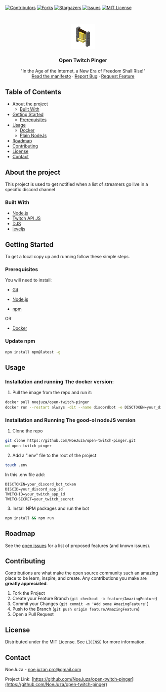 [![Contributors][contributors-shield]][contributors-url]
[![Forks][forks-shield]][forks-url]
[![Stargazers][stars-shield]][stars-url]
[![Issues][issues-shield]][issues-url]
[![MIT License][license-shield]][license-url]



<!-- PROJECT LOGO -->
<br />
<p align="center">
  <a href="https://github.com/NoeJuza/open-twitch-pinger">
    <img src="github/logo.png" alt="Logo" width="80" height="80">
  </a>

  <h3 align="center">Open Twitch Pinger</h3>

  <p align="center">
    "In the Age of the Internet, a New Era of Freedom Shall Rise!"
    <br />
    <a href="./MANIFESTO.md">Read the manifesto</a>
    ·
    <a href="https://github.com/NoeJuza/open-twitch-pinger/issues">Report Bug</a>
    ·
    <a href="https://github.com/NoeJuza/open-twitch-pinger/issues">Request Feature</a>
  </p>
</p>



<!-- TABLE OF CONTENTS -->
## Table of Contents

* [About the project](#about-the-project)
  * [Built With](#built-with)
* [Getting Started](#getting-started)
  * [Prerequisites](#prerequisites)
* [Usage](#usage)
  * [Docker](#installation-and-running-the-docker-version)
  * [Plain NodeJs](#installation-and-running-the-good-ol-nodejs-version)
* [Roadmap](#roadmap)
* [Contributing](#contributing)
* [License](#license)
* [Contact](#contact)



<!-- ABOUT THE PROJECT -->
## About the project

This project is used to get notified when a list of streamers go live in a specific discord channel


### Built With

* [Node.js](https://nodejs.org/en/)
* [Twitch API JS](https://d-fischer.github.io/twitch/)
* [DJS](https://discord.js.org/#/)
* [leveljs](https://leveljs.org/)



<!-- GETTING STARTED -->
## Getting Started

To get a local copy up and running follow these simple steps.

### Prerequisites

You will need to install:
* [Git](https://git-scm.com/)

* [Node.js](https://nodejs.org/en/)
* [npm](https://www.npmjs.com/)

OR

* [Docker](https://www.docker.com/)



### Update npm
```sh
npm install npm@latest -g
```
<!-- USAGE EXAMPLES -->
## Usage
### Installation and running The docker version:
1. Pull the image from the repo and run it:
```sh
docker pull noejuza/open-twitch-pinger
docker run --restart always -dit --name discordbot -e DISCTOKEN=your_discord_bot_token -e DISCID=your_discord_app_id -e TWITCHID=your_twitch_app_id -e TWITCHSECRET=your_twitch_secret --mount source=opentwitchervol,target=/usr/src/app noejuza/open-twitch-pinger
```

### Installation and Running The good-ol nodeJS version

1. Clone the repo
```sh
git clone https://github.com/NoeJuza/open-twitch-pinger.git
cd open-twitch-pinger
```
2. Add a ".env" file to the root of the project
```sh
touch .env
```
In this .env file add: 
```.env
DISCTOKEN=your_discord_bot_token
DISCID=your_discord_app_id
TWITCHID=your_twitch_app_id
TWITCHSECRET=your_twitch_secret
```
3. Install NPM packages and run the bot
```sh
npm install && npm run
```


<!-- ROADMAP -->
## Roadmap

See the [open issues](https://github.com/NoeJuza/open-twitch-pinger/issues) for a list of proposed features (and known issues).



<!-- CONTRIBUTING -->
## Contributing

Contributions are what make the open source community such an amazing place to be learn, inspire, and create. Any contributions you make are **greatly appreciated**.

1. Fork the Project
2. Create your Feature Branch (`git checkout -b feature/AmazingFeature`)
3. Commit your Changes (`git commit -m 'Add some AmazingFeature'`)
4. Push to the Branch (`git push origin feature/AmazingFeature`)
5. Open a Pull Request



<!-- LICENSE -->
## License

Distributed under the MIT License. See `LICENSE` for more information.



<!-- CONTACT -->
## Contact

NoeJuza - noe.juzan.pro@gmail.com

Project Link: [https://github.com/NoeJuza/open-twitch-pinger](https://github.com/NoeJuza/open-twitch-pinger)


<!-- MARKDOWN LINKS & IMAGES -->
<!-- https://www.markdownguide.org/basic-syntax/#reference-style-links -->
[contributors-shield]: https://img.shields.io/github/contributors/NoeJuza/open-twitch-pinger.svg?style=flat-square
[contributors-url]: https://github.com/NoeJuza/open-twitch-pinger/graphs/contributors
[forks-shield]: https://img.shields.io/github/forks/NoeJuza/open-twitch-pinger.svg?style=flat-square
[forks-url]: https://github.com/NoeJuza/open-twitch-pinger/network/members
[stars-shield]: https://img.shields.io/github/stars/NoeJuza/open-twitch-pinger.svg?style=flat-square
[stars-url]: https://github.com/NoeJuza/open-twitch-pinger/stargazers
[issues-shield]: https://img.shields.io/github/issues/NoeJuza/open-twitch-pinger.svg?style=flat-square
[issues-url]: https://github.com/NoeJuza/open-twitch-pinger/issues
[license-shield]: https://img.shields.io/github/license/NoeJuza/open-twitch-pinger.svg?style=flat-square
[license-url]: https://github.com/NoeJuza/open-twitch-pinger/blob/master/LICENSE
